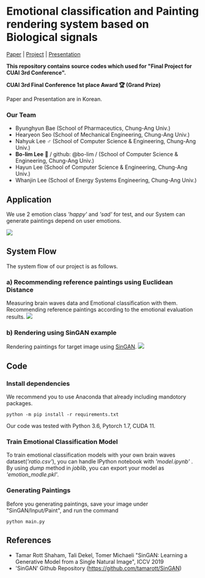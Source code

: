 
# Emotional classification and Painting rendering system based on Biological signals

[Paper](https://drive.google.com/file/d/10U2h2FI7Werj9rdcbjAglw2g9R5F3Yvl/view?usp=sharing) | [Project](https://drive.google.com/file/d/1KKKzKKXDGYLnVxo6IKglSMEkLFIPi1No/view?usp=sharing) | [Presentation](https://drive.google.com/file/d/1vdqw6_wS0JVksHec_CEPYjCppfYjO90Z/view?usp=sharing)

**This repository contains source codes which used for "Final Project for CUAI 3rd Conference".**

**CUAI 3rd Final Conference 1st place Award 🏆 (Grand Prize)**

Paper and Presentation are in Korean.

### Our Team 
 - Byunghyun Bae (School of Pharmaceutics, Chung-Ang Univ.)
 - Hearyeon Seo (School of Mechanical Engineering, Chung-Ang Univ.)
 - Nahyuk Lee ♂️ (School of Computer Science & Engineering, Chung-Ang Univ.)
 - **Bo-lim Lee** 🙋‍ / github: @bo-lim / (School of Computer Science & Engineering, Chung-Ang Univ.)
 - Hayun Lee (School of Computer Science & Engineering, Chung-Ang Univ.)
 - Whanjin Lee (School of Energy Systems Engineering, Chung-Ang Univ.)


## Application
We use 2 emotion class *'happy'* and *'sad'* for test, and our System can generate paintings depend on user emotions.


![](imgs/application.jpg)

## System Flow
The system flow of our project is as follows. 

### a) Recommending reference paintings using Euclidean Distance
Measuring brain waves data and Emotional classification with them. Recommending reference paintings according to the emotional evaluation results.
![](imgs/recommending.jpg)

### b) Rendering using SinGAN example
Rendering paintings for target image using [SinGAN](https://github.com/NahyukLEE/SinGAN).
![](imgs/rendering.jpg)

## Code

### Install dependencies
We recommend you to use Anaconda that already including mandotory packages. 
```
python -m pip install -r requirements.txt
```
Our code was tested with Python 3.6, Pytorch 1.7, CUDA 11.

### Train Emotional Classification Model
To train emotional classification models with your own brain waves dataset(*'ratio.csv'*), you can handle IPython notebook with *'model.ipynb'* . By using *dump* method in *joblib*, you can export your model as *'emotion_modle.pkl'*.

### Generating Paintings
Before you generating paintings, save your image under "SinGAN/Input/Paint", and run the command
```
python main.py
```

## References
- Tamar Rott Shaham, Tali Dekel, Tomer Michaeli "SinGAN: Learning a Generative Model from a Single Natural Image", ICCV 2019
- 'SinGAN' Github Repository (https://github.com/tamarott/SinGAN)
